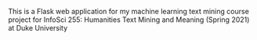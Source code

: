 This is a Flask web application for my machine learning text mining course project for InfoSci 255: Humanities Text Mining and Meaning (Spring 2021) at Duke University 
